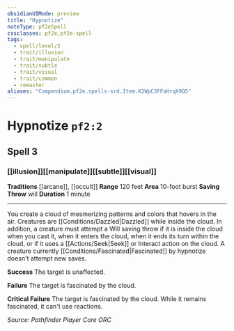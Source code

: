 ```yaml
---
obsidianUIMode: preview
title: "Hypnotize"
noteType: pf2eSpell
cssclasses: pf2e,pf2e-spell
tags:
  - spell/level/3
  - trait/illusion
  - trait/manipulate
  - trait/subtle
  - trait/visual
  - trait/common
  - remaster
aliases: "Compendium.pf2e.spells-srd.Item.K2WpC3FFoHrqX9Q5" 
---
```

# Hypnotize  `pf2:2`  
## Spell 3
### [[illusion]][[manipulate]][[subtle]][[visual]]
**Traditions** [[arcane]], [[occult]]
**Range** 120 feet
**Area** 10-foot burst
**Saving Throw**  will
**Duration** 1 minute
* * * 
You create a cloud of mesmerizing patterns and colors that hovers in the air. Creatures are [[Conditions/Dazzled|Dazzled]] while inside the cloud. In addition, a creature must attempt a Will saving throw if it is inside the cloud when you cast it, when it enters the cloud, when it ends its turn within the cloud, or if it uses a [[Actions/Seek|Seek]] or Interact action on the cloud. A creature currently [[Conditions/Fascinated|Fascinated]] by hypnotize doesn't attempt new saves.

**Success** The target is unaffected.

**Failure** The target is fascinated by the cloud.

**Critical Failure** The target is fascinated by the cloud. While it remains fascinated, it can't use reactions.

*Source: Pathfinder Player Core*
*ORC*
